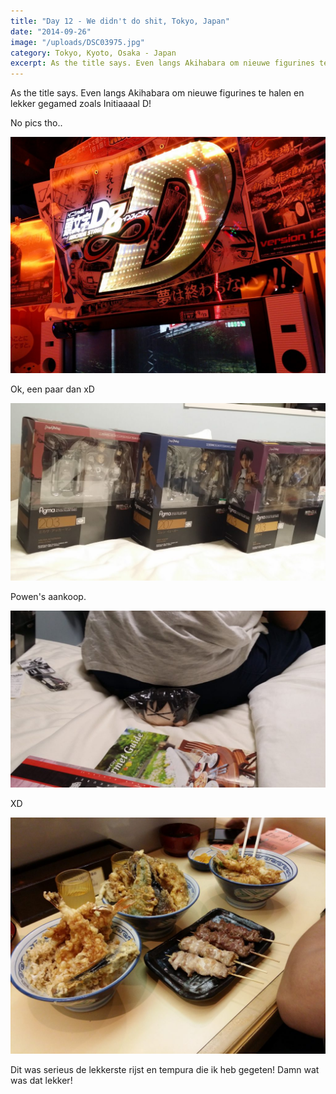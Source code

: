 ```yaml
---
title: "Day 12 - We didn't do shit, Tokyo, Japan"
date: "2014-09-26"
image: "/uploads/DSC03975.jpg"
category: Tokyo, Kyoto, Osaka - Japan
excerpt: As the title says. Even langs Akihabara om nieuwe figurines te halen en lekker gegamed zoals Initiaaaal D...
---
```


As the title says. Even langs Akihabara om nieuwe figurines te halen en lekker gegamed zoals Initiaaaal D!

No pics tho..

![2014-09-24 22.33.47](/uploads/2014-09-24-22.33.47-1024x768.jpg)

Ok, een paar dan xD

![2014-09-26 20.01.23](/uploads/2014-09-26-20.01.23-e1411836628610-1024x576.jpg)

Powen's aankoop.

![2014-09-26 20.02.37](/uploads/2014-09-26-20.02.37-1024x576.jpg)

XD

![2014-09-26 20.46.20](/uploads/2014-09-26-20.46.20-1024x768.jpg)

Dit was serieus de lekkerste rijst en tempura die ik heb gegeten! Damn wat was dat lekker!
